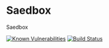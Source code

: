 # Saedbox
Saedbox

[![Known Vulnerabilities](https://snyk.io/test/github/saedbox/saedbox/b6a9af15ff053f4b5ee7f1099abd52251b112082/badge.svg)](https://snyk.io/test/github/saedbox/saedbox/b6a9af15ff053f4b5ee7f1099abd52251b112082)  [![Build Status](https://travis-ci.org/saedbox/Saedbox.svg?branch=master)](https://travis-ci.org/saedbox/Saedbox)

